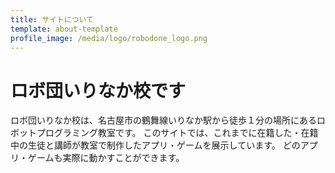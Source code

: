 ```yaml
---
title: サイトについて
template: about-template
profile_image: /media/logo/robodone_logo.png
---
```


# ロボ団いりなか校です

ロボ団いりなか校は、名古屋市の鶴舞線いりなか駅から徒歩１分の場所にあるロボットプログラミング教室です。
このサイトでは、これまでに在籍した・在籍中の生徒と講師が教室で制作したアプリ・ゲームを展示しています。
どのアプリ・ゲームも実際に動かすことができます。